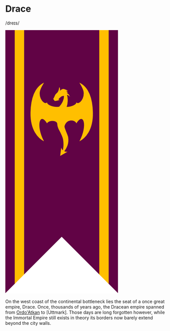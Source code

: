 # Drace
/dreɪs/

![Flag of Drace](Flag-Drace.png)

On the west coast of the continental bottleneck lies the seat of a once great empire, Drace. Once, thousands of years ago, the Dracean empire spanned from [Ordo'Atkan](/places/Ordo_Atkan) to [Uttmark]. Those days are long forgotten however, while the Immortal Empire still exists in theory its borders now barely extend beyond the city walls.